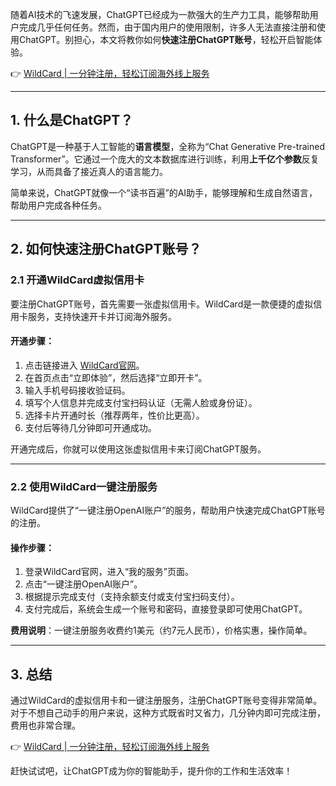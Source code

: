 随着AI技术的飞速发展，ChatGPT已经成为一款强大的生产力工具，能够帮助用户完成几乎任何任务。然而，由于国内用户的使用限制，许多人无法直接注册和使用ChatGPT。别担心，本文将教你如何**快速注册ChatGPT账号**，轻松开启智能体验。

👉 [WildCard | 一分钟注册，轻松订阅海外线上服务](https://bit.ly/bewildcard)

---

## 1. 什么是ChatGPT？

ChatGPT是一种基于人工智能的**语言模型**，全称为“Chat Generative Pre-trained Transformer”。它通过一个庞大的文本数据库进行训练，利用**上千亿个参数**反复学习，从而具备了接近真人的语言能力。

简单来说，ChatGPT就像一个“读书百遍”的AI助手，能够理解和生成自然语言，帮助用户完成各种任务。

---

## 2. 如何快速注册ChatGPT账号？

### 2.1 开通WildCard虚拟信用卡

要注册ChatGPT账号，首先需要一张虚拟信用卡。WildCard是一款便捷的虚拟信用卡服务，支持快速开卡并订阅海外服务。

#### 开通步骤：
1. 点击链接进入 [WildCard官网](https://bit.ly/bewildcard)。
2. 在首页点击“立即体验”，然后选择“立即开卡”。
3. 输入手机号码接收验证码。
4. 填写个人信息并完成支付宝扫码认证（无需人脸或身份证）。
5. 选择卡片开通时长（推荐两年，性价比更高）。
6. 支付后等待几分钟即可开通成功。

开通完成后，你就可以使用这张虚拟信用卡来订阅ChatGPT服务。

---

### 2.2 使用WildCard一键注册服务

WildCard提供了“一键注册OpenAI账户”的服务，帮助用户快速完成ChatGPT账号的注册。

#### 操作步骤：
1. 登录WildCard官网，进入“我的服务”页面。
2. 点击“一键注册OpenAI账户”。
3. 根据提示完成支付（支持余额支付或支付宝扫码支付）。
4. 支付完成后，系统会生成一个账号和密码，直接登录即可使用ChatGPT。

**费用说明**：一键注册服务收费约1美元（约7元人民币），价格实惠，操作简单。

---

## 3. 总结

通过WildCard的虚拟信用卡和一键注册服务，注册ChatGPT账号变得非常简单。对于不想自己动手的用户来说，这种方式既省时又省力，几分钟内即可完成注册，费用也非常合理。

👉 [WildCard | 一分钟注册，轻松订阅海外线上服务](https://bit.ly/bewildcard)

赶快试试吧，让ChatGPT成为你的智能助手，提升你的工作和生活效率！